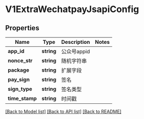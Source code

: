 # V1ExtraWechatpayJsapiConfig

## Properties
Name | Type | Description | Notes
------------ | ------------- | ------------- | -------------
**app_id** | **string** | 公众号appid | 
**nonce_str** | **string** | 随机字符串 | 
**package** | **string** | 扩展字段 | 
**pay_sign** | **string** | 签名 | 
**sign_type** | **string** | 签名类型 | 
**time_stamp** | **string** | 时间戳 | 

[[Back to Model list]](../README.md#documentation-for-models) [[Back to API list]](../README.md#documentation-for-api-endpoints) [[Back to README]](../README.md)


